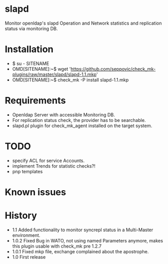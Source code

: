 # slapd
Monitor openldap's slapd Operation and Network statistics and replication status via monitoring DB.

# Installation
* $ su - SITENAME
* OMD[SITENAME]:~$ wget 'https://github.com/seppovic/check_mk-plugins/raw/master/slapd/slapd-1.1.mkp'
* OMD[SITENAME]:~$ check_mk -P install slapd-1.1.mkp

# Requirements
* Openldap Server with accessible Monitoring DB.
* For replication status check, the provider has to be searchable.
* slapd.pl plugin for check_mk_agent installed on the target system.

# TODO
* specify ACL for service Accounts.
* implement Trends for statistic checks?!
* pnp templates

# Known issues

# History
* 1.1   Added functionality to monitor syncrepl status in a Multi-Master environment.
* 1.0.2 Fixed Bug in WATO, not using named Parameters anymore, makes this plugin usable with check_mk pre 1.2.7
* 1.0.1 Fixed mkp file, exchange complained about the apostrophe.
* 1.0   First release
